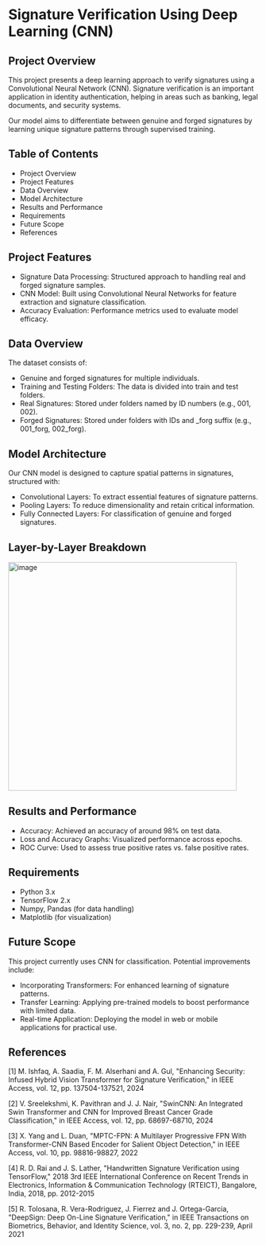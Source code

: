 # Signature Verification Using Deep Learning (CNN)
## Project Overview
This project presents a deep learning approach to verify signatures using a Convolutional Neural Network (CNN). Signature verification is an important application in identity authentication, helping in areas such as banking, legal documents, and security systems.

Our model aims to differentiate between genuine and forged signatures by learning unique signature patterns through supervised training.

## Table of Contents
- Project Overview
- Project Features
- Data Overview
- Model Architecture
- Results and Performance
- Requirements
- Future Scope
- References

## Project Features
- Signature Data Processing: Structured approach to handling real and forged signature samples.
- CNN Model: Built using Convolutional Neural Networks for feature extraction and signature classification.
- Accuracy Evaluation: Performance metrics used to evaluate model efficacy.

## Data Overview
The dataset consists of:
- Genuine and forged signatures for multiple individuals.
- Training and Testing Folders: The data is divided into train and test folders.
- Real Signatures: Stored under folders named by ID numbers (e.g., 001, 002).
- Forged Signatures: Stored under folders with IDs and _forg suffix (e.g., 001_forg, 002_forg).

## Model Architecture
Our CNN model is designed to capture spatial patterns in signatures, structured with:
- Convolutional Layers: To extract essential features of signature patterns.
- Pooling Layers: To reduce dimensionality and retain critical information.
- Fully Connected Layers: For classification of genuine and forged signatures.

## Layer-by-Layer Breakdown

<img width="460" alt="image" src="https://github.com/user-attachments/assets/eaf8979f-3b90-4c10-b5a5-7b9919d50cc2">


## Results and Performance
- Accuracy: Achieved an accuracy of around 98% on test data.
- Loss and Accuracy Graphs: Visualized performance across epochs.
- ROC Curve: Used to assess true positive rates vs. false positive rates.

## Requirements
- Python 3.x
- TensorFlow 2.x
- Numpy, Pandas (for data handling)
- Matplotlib (for visualization)

## Future Scope
This project currently uses CNN for classification. Potential improvements include:

- Incorporating Transformers: For enhanced learning of signature patterns.
- Transfer Learning: Applying pre-trained models to boost performance with limited data.
- Real-time Application: Deploying the model in web or mobile applications for practical use.

## References
[1] M. Ishfaq, A. Saadia, F. M. Alserhani and A. Gul, "Enhancing Security: Infused Hybrid Vision
 Transformer for Signature Verification," in IEEE Access, vol. 12, pp. 137504-137521, 2024
 
[2] V. Sreelekshmi, K. Pavithran and J. J. Nair, "SwinCNN: An Integrated Swin Transformer and
 CNN for Improved Breast Cancer Grade Classification," in IEEE Access, vol. 12, pp. 68697-68710,
 2024

[3]  X. Yang and L. Duan, "MPTC-FPN: A Multilayer Progressive FPN With Transformer-CNN
 Based Encoder for Salient Object Detection," in IEEE Access, vol. 10, pp. 98816-98827, 2022
 
[4] R. D. Rai and J. S. Lather, "Handwritten Signature Verification using TensorFlow," 2018 3rd
 IEEE International Conference on Recent Trends in Electronics, Information & Communication
 Technology (RTEICT), Bangalore, India, 2018, pp. 2012-2015
 
[5] R. Tolosana, R. Vera-Rodriguez, J. Fierrez and J. Ortega-Garcia, "DeepSign: Deep On-Line
 Signature Verification," in IEEE Transactions on Biometrics, Behavior, and Identity Science, vol. 3,
 no. 2, pp. 229-239, April 2021
